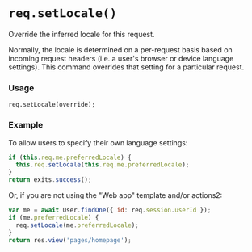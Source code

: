 # `req.setLocale()`

Override the inferred locale for this request.

Normally, the locale is determined on a per-request basis based on incoming request headers (i.e. a user's browser or device language settings).  This command overrides that setting for a particular request.

### Usage
```usage
req.setLocale(override);
```


### Example

To allow users to specify their own language settings:
```js
if (this.req.me.preferredLocale) {
  this.req.setLocale(this.req.me.preferredLocale);
}
return exits.success();
```

Or, if you are not using the "Web app" template and/or actions2:
```js
var me = await User.findOne({ id: req.session.userId });
if (me.preferredLocale) {
  req.setLocale(me.preferredLocale);
}
return res.view('pages/homepage');
```


<docmeta name="displayName" value="req.setLocale()">
<docmeta name="pageType" value="method">
